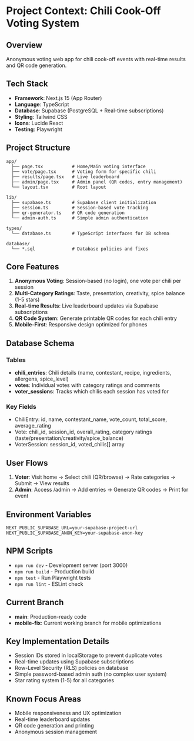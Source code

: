 # Project Context: Chili Cook-Off Voting System

## Overview
Anonymous voting web app for chili cook-off events with real-time results and QR code generation.

## Tech Stack
- **Framework**: Next.js 15 (App Router)
- **Language**: TypeScript
- **Database**: Supabase (PostgreSQL + Real-time subscriptions)
- **Styling**: Tailwind CSS
- **Icons**: Lucide React
- **Testing**: Playwright

## Project Structure
```
app/
  ├── page.tsx           # Home/Main voting interface
  ├── vote/page.tsx      # Voting form for specific chili
  ├── results/page.tsx   # Live leaderboard
  ├── admin/page.tsx     # Admin panel (QR codes, entry management)
  └── layout.tsx         # Root layout

lib/
  ├── supabase.ts        # Supabase client initialization
  ├── session.ts         # Session-based vote tracking
  ├── qr-generator.ts    # QR code generation
  └── admin-auth.ts      # Simple admin authentication

types/
  └── database.ts        # TypeScript interfaces for DB schema

database/
  └── *.sql              # Database policies and fixes
```

## Core Features
1. **Anonymous Voting**: Session-based (no login), one vote per chili per session
2. **Multi-Category Ratings**: Taste, presentation, creativity, spice balance (1-5 stars)
3. **Real-time Results**: Live leaderboard updates via Supabase subscriptions
4. **QR Code System**: Generate printable QR codes for each chili entry
5. **Mobile-First**: Responsive design optimized for phones

## Database Schema

### Tables
- **chili_entries**: Chili details (name, contestant, recipe, ingredients, allergens, spice_level)
- **votes**: Individual votes with category ratings and comments
- **voter_sessions**: Tracks which chilis each session has voted for

### Key Fields
- ChiliEntry: id, name, contestant_name, vote_count, total_score, average_rating
- Vote: chili_id, session_id, overall_rating, category ratings (taste/presentation/creativity/spice_balance)
- VoterSession: session_id, voted_chilis[] array

## User Flows
1. **Voter**: Visit home → Select chili (QR/browse) → Rate categories → Submit → View results
2. **Admin**: Access /admin → Add entries → Generate QR codes → Print for event

## Environment Variables
```
NEXT_PUBLIC_SUPABASE_URL=your-supabase-project-url
NEXT_PUBLIC_SUPABASE_ANON_KEY=your-supabase-anon-key
```

## NPM Scripts
- `npm run dev` - Development server (port 3000)
- `npm run build` - Production build
- `npm test` - Run Playwright tests
- `npm run lint` - ESLint check

## Current Branch
- **main**: Production-ready code
- **mobile-fix**: Current working branch for mobile optimizations

## Key Implementation Details
- Session IDs stored in localStorage to prevent duplicate votes
- Real-time updates using Supabase subscriptions
- Row-Level Security (RLS) policies on database
- Simple password-based admin auth (no complex user system)
- Star rating system (1-5) for all categories

## Known Focus Areas
- Mobile responsiveness and UX optimization
- Real-time leaderboard updates
- QR code generation and printing
- Anonymous session management
